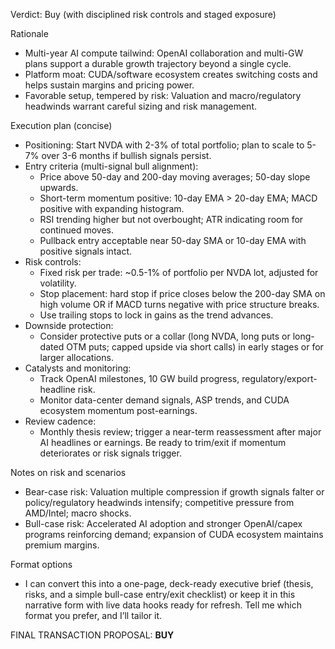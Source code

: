 Verdict: Buy (with disciplined risk controls and staged exposure)

Rationale
- Multi-year AI compute tailwind: OpenAI collaboration and multi-GW plans support a durable growth trajectory beyond a single cycle.
- Platform moat: CUDA/software ecosystem creates switching costs and helps sustain margins and pricing power.
- Favorable setup, tempered by risk: Valuation and macro/regulatory headwinds warrant careful sizing and risk management.

Execution plan (concise)
- Positioning: Start NVDA with 2-3% of total portfolio; plan to scale to 5-7% over 3-6 months if bullish signals persist.
- Entry criteria (multi-signal bull alignment):
  - Price above 50-day and 200-day moving averages; 50-day slope upwards.
  - Short-term momentum positive: 10-day EMA > 20-day EMA; MACD positive with expanding histogram.
  - RSI trending higher but not overbought; ATR indicating room for continued moves.
  - Pullback entry acceptable near 50-day SMA or 10-day EMA with positive signals intact.
- Risk controls:
  - Fixed risk per trade: ~0.5-1% of portfolio per NVDA lot, adjusted for volatility.
  - Stop placement: hard stop if price closes below the 200-day SMA on high volume OR if MACD turns negative with price structure breaks.
  - Use trailing stops to lock in gains as the trend advances.
- Downside protection:
  - Consider protective puts or a collar (long NVDA, long puts or long-dated OTM puts; capped upside via short calls) in early stages or for larger allocations.
- Catalysts and monitoring:
  - Track OpenAI milestones, 10 GW build progress, regulatory/export-headline risk.
  - Monitor data-center demand signals, ASP trends, and CUDA ecosystem momentum post-earnings.
- Review cadence:
  - Monthly thesis review; trigger a near-term reassessment after major AI headlines or earnings. Be ready to trim/exit if momentum deteriorates or risk signals trigger.

Notes on risk and scenarios
- Bear-case risk: Valuation multiple compression if growth signals falter or policy/regulatory headwinds intensify; competitive pressure from AMD/Intel; macro shocks.
- Bull-case risk: Accelerated AI adoption and stronger OpenAI/capex programs reinforcing demand; expansion of CUDA ecosystem maintains premium margins.

Format options
- I can convert this into a one-page, deck-ready executive brief (thesis, risks, and a simple bull-case entry/exit checklist) or keep it in this narrative form with live data hooks ready for refresh. Tell me which format you prefer, and I’ll tailor it.

FINAL TRANSACTION PROPOSAL: **BUY**
